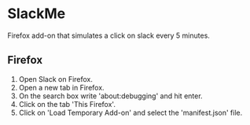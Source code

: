 # SlackMe
Firefox add-on that simulates a click on slack every 5 minutes.

## Firefox
1. Open Slack on Firefox.
2. Open a new tab in Firefox.
3. On the search box write 'about:debugging' and hit enter.
4. Click on the tab 'This Firefox'.
5. Click on 'Load Temporary Add-on' and select the 'manifest.json' file.
